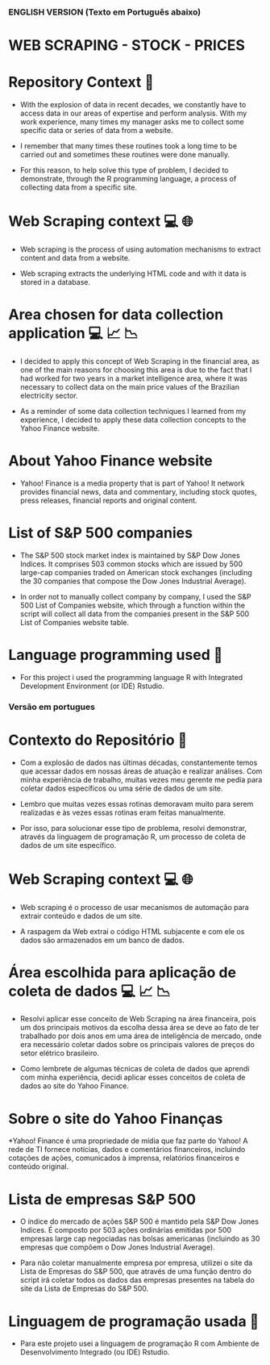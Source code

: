 ### ENGLISH VERSION (Texto em Português abaixo)


# WEB SCRAPING - STOCK - PRICES


# Repository Context 📜

* With the explosion of data in recent decades, we constantly have to access data in our areas of expertise and perform analysis. With my work experience, many times my manager asks me to collect some specific data or series of data from a website.

* I remember that many times these routines took a long time to be carried out and sometimes these routines were done manually.

* For this reason, to help solve this type of problem, I decided to demonstrate, through the R programming language, a process of collecting data from a specific site.

# Web Scraping context 💻 🌐

* Web scraping is the process of using automation mechanisms to extract content and data from a website.

* Web scraping extracts the underlying HTML code and with it data is stored in a database.

# Area chosen for data collection application 💻 📈 📉

* I decided to apply this concept of Web Scraping in the financial area, as one of the main reasons for choosing this area is due to the fact that I had worked for two years in a market intelligence area, where it was necessary to collect data on the main price values of the Brazilian electricity sector.

* As a reminder of some data collection techniques I learned from my experience, I decided to apply these data collection concepts to the Yahoo Finance website.

# About Yahoo Finance website

* Yahoo! Finance is a media property that is part of Yahoo! It network provides financial news, data and commentary, including stock quotes, press releases, financial reports and original content.


# List of S&P 500 companies

* The S&P 500 stock market index is maintained by S&P Dow Jones Indices. It comprises 503 common stocks which are issued by 500 large-cap companies traded on American stock exchanges (including the 30 companies that compose the Dow Jones Industrial Average).

* In order not to manually collect company by company, I used the S&P 500 List of Companies website, which through a function within the script will collect all data from the companies present in the S&P 500 List of Companies website table.

# Language programming used :hammer:

* For this project i used the programming language R with Integrated Development Environment (or  IDE) Rstudio.




### Versão em portugues 

# Contexto do Repositório 📜

* Com a explosão de dados nas últimas décadas, constantemente temos que acessar dados em nossas áreas de atuação e realizar análises. Com minha experiência de trabalho, muitas vezes meu gerente me pedia para coletar dados específicos ou uma série de dados de um site.

* Lembro que muitas vezes essas rotinas demoravam muito para serem realizadas e às vezes essas rotinas eram feitas manualmente.

* Por isso, para solucionar esse tipo de problema, resolvi demonstrar, através da linguagem de programação R, um processo de coleta de dados de um site específico.

# Web Scraping context 💻 🌐

* Web scraping é o processo de usar mecanismos de automação para extrair conteúdo e dados de um site.

* A raspagem da Web extrai o código HTML subjacente e com ele os dados são armazenados em um banco de dados.

# Área escolhida para aplicação de coleta de dados 💻 📈 📉

* Resolvi aplicar esse conceito de Web Scraping na área financeira, pois um dos principais motivos da escolha dessa área se deve ao fato de ter trabalhado por dois anos em uma área de inteligência de mercado, onde era necessário coletar dados sobre os principais valores de preços do setor elétrico brasileiro.

* Como lembrete de algumas técnicas de coleta de dados que aprendi com minha experiência, decidi aplicar esses conceitos de coleta de dados ao site do Yahoo Finance.

# Sobre o site do Yahoo Finanças

*Yahoo! Finance é uma propriedade de mídia que faz parte do Yahoo! A rede de TI fornece notícias, dados e comentários financeiros, incluindo cotações de ações, comunicados à imprensa, relatórios financeiros e conteúdo original.


# Lista de empresas S&P 500

* O índice do mercado de ações S&P 500 é mantido pela S&P Dow Jones Indices. É composto por 503 ações ordinárias emitidas por 500 empresas large cap negociadas nas bolsas americanas (incluindo as 30 empresas que compõem o Dow Jones Industrial Average).

* Para não coletar manualmente empresa por empresa, utilizei o site da Lista de Empresas do S&P 500, que através de uma função dentro do script irá coletar todos os dados das empresas presentes na tabela do site da Lista de Empresas do S&P 500.

# Linguagem de programação usada :hammer:

* Para este projeto usei a linguagem de programação R com Ambiente de Desenvolvimento Integrado (ou IDE) Rstudio.

